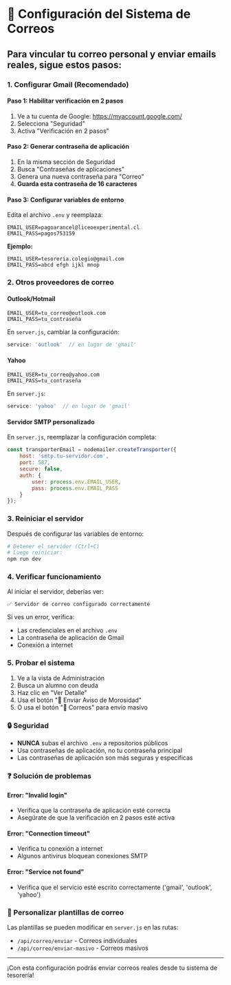 # 📧 Configuración del Sistema de Correos

## Para vincular tu correo personal y enviar emails reales, sigue estos pasos:

### 1. Configurar Gmail (Recomendado)

#### Paso 1: Habilitar verificación en 2 pasos
1. Ve a tu cuenta de Google: https://myaccount.google.com/
2. Selecciona "Seguridad"
3. Activa "Verificación en 2 pasos"

#### Paso 2: Generar contraseña de aplicación
1. En la misma sección de Seguridad
2. Busca "Contraseñas de aplicaciones"
3. Genera una nueva contraseña para "Correo"
4. **Guarda esta contraseña de 16 caracteres**

#### Paso 3: Configurar variables de entorno
Edita el archivo `.env` y reemplaza:

```env
EMAIL_USER=pagoarancel@liceoexperimental.cl
EMAIL_PASS=pagos753159
```

**Ejemplo:**
```env
EMAIL_USER=tesoreria.colegio@gmail.com
EMAIL_PASS=abcd efgh ijkl mnop
```

### 2. Otros proveedores de correo

#### Outlook/Hotmail
```env
EMAIL_USER=tu_correo@outlook.com
EMAIL_PASS=tu_contraseña
```

En `server.js`, cambiar la configuración:
```javascript
service: 'outlook'  // en lugar de 'gmail'
```

#### Yahoo
```env
EMAIL_USER=tu_correo@yahoo.com
EMAIL_PASS=tu_contraseña
```

En `server.js`:
```javascript
service: 'yahoo'  // en lugar de 'gmail'
```

#### Servidor SMTP personalizado
En `server.js`, reemplazar la configuración completa:
```javascript
const transporterEmail = nodemailer.createTransporter({
    host: 'smtp.tu-servidor.com',
    port: 587,
    secure: false,
    auth: {
        user: process.env.EMAIL_USER,
        pass: process.env.EMAIL_PASS
    }
});
```

### 3. Reiniciar el servidor

Después de configurar las variables de entorno:

```bash
# Detener el servidor (Ctrl+C)
# Luego reiniciar:
npm run dev
```

### 4. Verificar funcionamiento

Al iniciar el servidor, deberías ver:
```
✅ Servidor de correo configurado correctamente
```

Si ves un error, verifica:
- Las credenciales en el archivo `.env`
- La contraseña de aplicación de Gmail
- Conexión a internet

### 5. Probar el sistema

1. Ve a la vista de Administración
2. Busca un alumno con deuda
3. Haz clic en "Ver Detalle"
4. Usa el botón "📧 Enviar Aviso de Morosidad"
5. O usa el botón "📧 Correos" para envío masivo

### 🔒 Seguridad

- **NUNCA** subas el archivo `.env` a repositorios públicos
- Usa contraseñas de aplicación, no tu contraseña principal
- Las contraseñas de aplicación son más seguras y específicas

### ❓ Solución de problemas

#### Error: "Invalid login"
- Verifica que la contraseña de aplicación esté correcta
- Asegúrate de que la verificación en 2 pasos esté activa

#### Error: "Connection timeout"
- Verifica tu conexión a internet
- Algunos antivirus bloquean conexiones SMTP

#### Error: "Service not found"
- Verifica que el servicio esté escrito correctamente ('gmail', 'outlook', 'yahoo')

### 📧 Personalizar plantillas de correo

Las plantillas se pueden modificar en `server.js` en las rutas:
- `/api/correo/enviar` - Correos individuales
- `/api/correo/enviar-masivo` - Correos masivos

---

¡Con esta configuración podrás enviar correos reales desde tu sistema de tesorería!